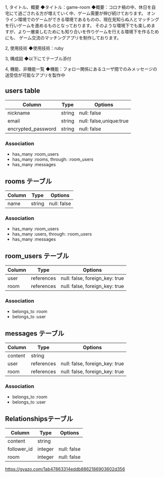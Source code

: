 1, タイトル、概要
◆タイトル：game-room
◆概要：コロナ禍の中、休日を自宅にて過ごされる方が増えていく中、ゲーム需要が伸び続けております。
        オンライン環境でのゲームができる環境であるものの、現在見知らぬ人とマッチングを行いゲームを進めるものとなっております。
        そのような環境下でも楽しめますが、より一層楽しむためにも知り合いを作りゲームを行える環境下を作るためにも、
        ゲーム交流のマッチングアプリを制作しております。

2, 使用技術
◆使用技術：ruby

3, 構成図
◆以下にてテーブル添付


4, 機能、非機能一覧
◆機能：フォロー関係にあるユーザ間でのみメッセージの送受信が可能なアプリを製作中




## users table

| Column               | Type                | Options                 |
|----------------------|---------------------|-------------------------|
| nickname             | string              | null: false             |
| email                | string              | null: false,unique:true |
| encrypted_password   | string              | null: false             |
### Association

- has_many :room_users
- has_many :rooms, through: :room_users
- has_many :messages

## rooms テーブル

| Column | Type   | Options     |
| ------ | ------ | ----------- |
| name   | string | null: false |

### Association

- has_many :room_users
- has_many :users, through: :room_users
- has_many :messages

## room_users テーブル

| Column | Type       | Options                        |
| ------ | ---------- | ------------------------------ |
| user   | references | null: false, foreign_key: true |
| room   | references | null: false, foreign_key: true |

### Association

- belongs_to :room
- belongs_to :user

## messages テーブル

| Column  | Type       | Options                        |
| ------- | ---------- | ------------------------------ |
| content | string     |                                |
| user    | references | null: false, foreign_key: true |
| room    | references | null: false, foreign_key: true |

### Association

- belongs_to :room
- belongs_to :user

## Relationshipsテーブル

| Column        | Type    | Options     |
| --------------| ------- | ------------|
| content       | string  |             |
| follower_id   | integer | null: false |
| room          | integer | null: false |

https://gyazo.com/1ab47863314eddb8862186903602d356